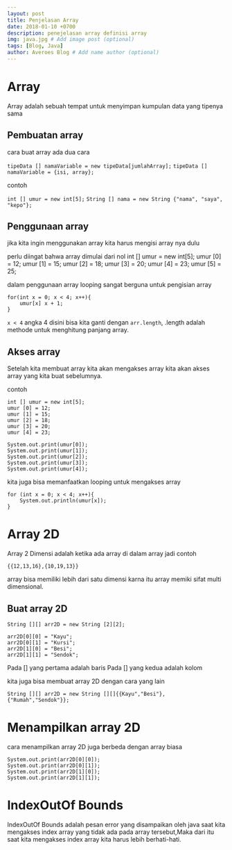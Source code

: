 ```yaml
---
layout: post
title: Penjelasan Array
date: 2018-01-10 +0700
description: penejelasan array definisi array
img: java.jpg # Add image post (optional)
tags: [Blog, Java]
author: Averoes Blog # Add name author (optional)
---
```


# Array 
Array adalah sebuah tempat untuk menyimpan kumpulan data yang tipenya sama

## Pembuatan array

cara buat array ada dua cara

`tipeData [] namaVariable = new tipeData[jumlahArray];`
`tipeData [] namaVariable = {isi, array};`

contoh

`int [] umur = new int[5];`
`String [] nama = new String {"nama", "saya", "kepo"};`

## Penggunaan array 
jika kita ingin menggunakan array kita harus mengisi array nya dulu

perlu diingat bahwa array dimulai dari nol
	int [] umur = new int[5];
	umur [0] = 12;
	umur [1] = 15;
	umur [2] = 18;
	umur [3] = 20;
	umur [4] = 23;
	umur [5] = 25;

dalam penggunaan array looping sangat berguna untuk pengisian array 

	for(int x = 0; x < 4; x++){
		umur[x] x + 1;
	}

`x < 4` angka 4 disini bisa kita ganti dengan `arr.length`, .length adalah methode untuk menghitung panjang array.

## Akses array
Setelah kita membuat array kita akan mengakses array
kita akan akses array yang kita buat sebelumnya.

contoh

	int [] umur = new int[5];
	umur [0] = 12;
	umur [1] = 15;
	umur [2] = 18;
	umur [3] = 20;
	umur [4] = 23;

	System.out.print(umur[0]);
	System.out.print(umur[1]);
	System.out.print(umur[2]);
	System.out.print(umur[3]);
	System.out.print(umur[4]);

kita juga bisa memanfaatkan looping untuk mengakses array

	for (int x = 0; x < 4; x++){
		System.out.println(umur[x]);
	}


# Array 2D
Array 2 Dimensi adalah ketika ada array di dalam array jadi 
contoh 

`{{12,13,16},{10,19,13}}`

array bisa memiliki lebih dari satu dimensi karna itu array memiki sifat multi dimensional.

## Buat array 2D

	String [][] arr2D = new String [2][2];

	arr2D[0][0] = "Kayu";
	arr2D[0][1] = "Kursi";
	arr2D[1][0] = "Besi";
	arr2D[1][1] = "Sendok";

Pada [] yang pertama adalah baris
Pada [] yang kedua adalah kolom

kita juga bisa membuat array 2D dengan cara yang lain

	String [][] arr2D = new String [][]{{Kayu","Besi"},{"Rumah","Sendok"}};

# Menampilkan array 2D

cara menampilkan array 2D juga berbeda dengan array biasa

	System.out.print(arr2D[0][0]);
	System.out.print(arr2D[0][1]);
	System.out.print(arr2D[1][0]);
	System.out.print(arr2D[1][1]);

# IndexOutOf Bounds
IndexOutOf Bounds adalah pesan error yang disampaikan oleh java saat kita mengakses index array yang tidak ada pada array tersebut,Maka dari itu saat kita mengakses index array kita harus lebih berhati-hati.


